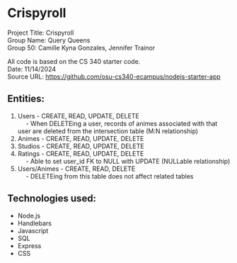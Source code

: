 # Crispyroll

Project Title: Crispyroll <br />
Group Name: Query Queens <br />
Group 50: Camille Kyna Gonzales, Jennifer Trainor <br />

All code is based on the CS 340 starter code. <br />
Date: 11/14/2024 <br />
Source URL: https://github.com/osu-cs340-ecampus/nodejs-starter-app 

## Entities:
1. Users - CREATE, READ, UPDATE, DELETE <br />
&emsp; - When DELETEing a user, records of animes associated with that user are deleted from the intersection table (M:N relationship)
2. Animes - CREATE, READ, UPDATE, DELETE
3. Studios - CREATE, READ, UPDATE, DELETE
4. Ratings - CREATE, READ, UPDATE, DELETE <br />
&emsp; - Able to set user_id FK to NULL with UPDATE (NULLable relationship)
5. Users/Animes - CREATE, READ, DELETE <br />
&emsp; - DELETEing from this table does not affect related tables

## Technologies used:
- Node.js
- Handlebars
- Javascript
- SQL
- Express
- CSS
